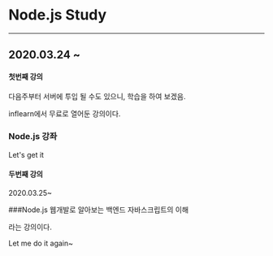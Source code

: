 # Node.js Study

---

## 2020.03.24 ~

#### 첫번째 강의

다음주부터 서버에 투입 될 수도 있으니, 학습을 하여 보겠음.

inflearn에서 무료로 열어둔 강의이다.

### Node.js 강좌

Let's get it



#### 두번째 강의

2020.03.25~

###Node.js 웹개발로 알아보는 백엔드 자바스크립트의 이해

라는 강의이다. 

Let me do it again~